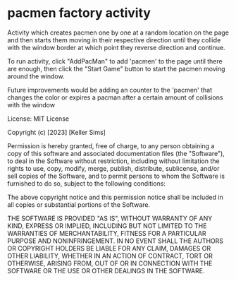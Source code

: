 # pacmen factory activity

Activity which creates pacmen one by one at a random location on the page and then starts them moving in their respective direction until they collide with the window border at which point they reverse direction and continue.

To run activity, click "AddPacMan" to add 'pacmen' to the page until there are enough, then click the "Start Game" button to start the pacmen moving around the window.

Future improvements would be adding an counter to the 'pacmen' that changes the color or expires a pacman after a certain amount of collisions with the window 

License:
MIT License

Copyright (c) [2023] [Keller Sims]

Permission is hereby granted, free of charge, to any person obtaining a copy
of this software and associated documentation files (the "Software"), to deal
in the Software without restriction, including without limitation the rights
to use, copy, modify, merge, publish, distribute, sublicense, and/or sell
copies of the Software, and to permit persons to whom the Software is
furnished to do so, subject to the following conditions:

The above copyright notice and this permission notice shall be included in all
copies or substantial portions of the Software.

THE SOFTWARE IS PROVIDED "AS IS", WITHOUT WARRANTY OF ANY KIND, EXPRESS OR
IMPLIED, INCLUDING BUT NOT LIMITED TO THE WARRANTIES OF MERCHANTABILITY,
FITNESS FOR A PARTICULAR PURPOSE AND NONINFRINGEMENT. IN NO EVENT SHALL THE
AUTHORS OR COPYRIGHT HOLDERS BE LIABLE FOR ANY CLAIM, DAMAGES OR OTHER
LIABILITY, WHETHER IN AN ACTION OF CONTRACT, TORT OR OTHERWISE, ARISING FROM,
OUT OF OR IN CONNECTION WITH THE SOFTWARE OR THE USE OR OTHER DEALINGS IN THE
SOFTWARE.
